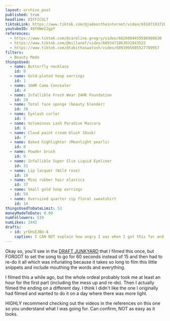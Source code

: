 ```yaml
---
layout: archive_post
published: true
headline: DIFFICULT
tiktokLink: https://www.tiktok.com/@jadeontheinternet/video/6910719372008885509
youtubeID: 48fHWeI2gpY
references:
  - https://www.tiktok.com/@caroline.gregry/video/6826004459596909830
  - https://www.tiktok.com/@millanef/video/6893471063032843522
  - https://www.tiktok.com/@tabithaswatosh/video/6893995695527709957
filters:
  - Beauty Mode
thingsUsed:
  - name: Butterfly necklace
    id: 0
  - name: Gold-plated hoop earrings
    id: 1
  - name: 16HR Camo Concealer
    id: 4
  - name: Infallible Fresh Wear 24HR Foundation
    id: 29
  - name: Total face sponge (beauty blender)
    id: 30
  - name: Eyelash curler
    id: 5
  - name: Voluminous Lash Paradise Mascara
    id: 6
  - name: Cloud paint cream blush (Dusk)
    id: 7
  - name: Baked highlighter (Moonlight pearls)
    id: 8
  - name: Powder brush
    id: 9
  - name: Infallible Super Slim Liquid Eyeliner
    id: 31
  - name: Lip lacquer (Wild rose)
    id: 10
  - name: Mini rubber hair elastics
    id: 37
  - name: Small gold hoop earrings
    id: 50
  - name: Oversized quarter zip floral sweatshirt
    id: 14
thingsUsedToDateLimit: 53
moneyMadeToDate: 0.00
numFollowers: 519
numLikes: 2442
drafts:
  - id: yrEHsEJBU-8
    caption: I CAN NOT explain how angry I was when I got this far and realized I'd set it for 15 seconds and not 60 a;lskdfja;lskdfj.
---
```


Okay so, you'll see in the [DRAFT JUNKYARD](https://whoisjadeontheinter.net/draftjunkyard/) that I filmed this once, but FORGOT to set the song to go for 60 seconds instead of 15 and then had to re-do it all which was infuriating because it takes so long to film this little snippets and include mouthing the words and everything.

I filmed this a while ago, but the whole ordeal probably took me at least an hour for the first part (including the mess up and re-do). Then I actually filmed the ending on a different day. I think I didn't like the one I originally had filmed and wanted to do it on a day where there was more light.

HIGHLY recommend checking out the videos in the references on this one so you understand what I was going for. Can confirm, NOT as easy as it looks.

